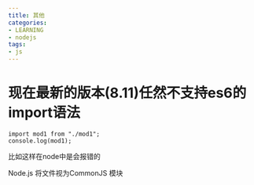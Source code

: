 ```yaml
---
title: 其他
categories: 
- LEARNING
- nodejs
tags:
- js
---
```


# 现在最新的版本(8.11)任然不支持es6的import语法
```
import mod1 from "./mod1";
console.log(mod1);

```
比如这样在node中是会报错的

Node.js 将文件视为CommonJS 模块